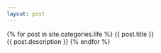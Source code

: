 ```yaml
---
layout: post
---
```


{% for post in site.categories.life %}
  {{ post.title }}			
  {{ post.description }}
{% endfor %}
